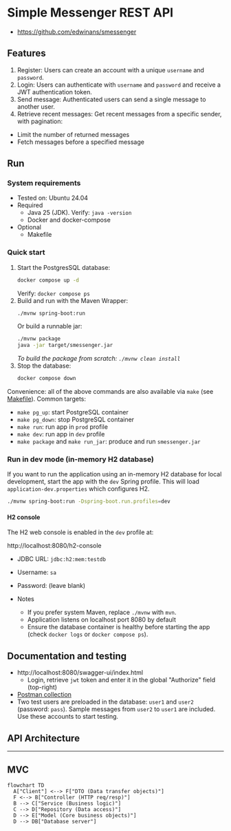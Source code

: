 # Simple Messenger REST API

- https://github.com/edwinans/smessenger

## Features

1. Register: Users can create an account with a unique `username` and `password`.
2. Login: Users can authenticate with `username` and `password` and receive a JWT authentication token.
3. Send message: Authenticated users can send a single message to another user.
4. Retrieve recent messages: Get recent messages from a specific sender, with pagination:
  - Limit the number of returned messages
  - Fetch messages before a specified message

## Run

### System requirements

- Tested on: Ubuntu 24.04
- Required
  - Java 25 (JDK). Verify: `java -version`
  - Docker and docker-compose
- Optional
  - Makefile

### Quick start
  1. Start the PostgresSQL database:
     ```sh
     docker compose up -d
     ```
     Verify: `docker compose ps`
  2. Build and run with the Maven Wrapper:
     ```sh
     ./mvnw spring-boot:run
     ```
     Or build a runnable jar:
     ```sh
     ./mvnw package
     java -jar target/smessenger.jar
     ```
     *To build the package from scratch: `./mvnw clean install`*
  3. Stop the database:
     ```sh
     docker compose down
     ```

  Convenience: all of the above commands are also available via `make` (see [Makefile](./Makefile)). Common targets:

  - `make pg_up`: start PostgreSQL container
  - `make pg_down`: stop PostgreSQL container
  - `make run`: run app in `prod` profile
  - `make dev`: run app in `dev` profile
  - `make package` and `make run_jar`: produce and run `smessenger.jar`


### Run in dev mode (in-memory H2 database)

If you want to run the application using an in-memory H2 database for local development, start the app with the `dev` Spring profile. This will load `application-dev.properties` which configures H2.

```sh
./mvnw spring-boot:run -Dspring-boot.run.profiles=dev
```

#### H2 console

The H2 web console is enabled in the `dev` profile at:

http://localhost:8080/h2-console

- JDBC URL: `jdbc:h2:mem:testdb`
- Username: `sa`
- Password: (leave blank)

- Notes
  - If you prefer system Maven, replace `./mvnw` with `mvn`.
  - Application listens on localhost port 8080 by default
  - Ensure the database container is healthy before starting the app (check `docker logs` or `docker compose ps`).

## Documentation and testing

- http://localhost:8080/swagger-ui/index.html
  - Login, retrieve `jwt` token and enter it in the global "Authorize" field (top-right)
- [Postman collection](./postman_collection.json)
- Two test users are preloaded in the database: `user1` and `user2` (password: `pass`).
  Sample messages from `user2` to `user1` are included. Use these accounts to start testing.

## API Architecture
---
MVC
---
```mermaid
flowchart TD
  A["Client"] <--> F["DTO (Data transfer objects)"]
  F <--> B["Controller (HTTP req/resp)"]
  B --> C["Service (Business logic)"]
  C --> D["Repository (Data access)"]
  D --> E["Model (Core business objects)"]
  D --> DB["Database server"]
```
